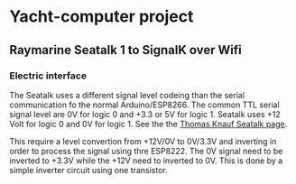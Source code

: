 # Yacht-computer project

## Raymarine Seatalk 1 to SignalK over Wifi

### Electric interface

The Seatalk uses a different signal level codeing than the serial
communication fo the normal Arduino/ESP8266. The common TTL serial
signal level are 0V for logic 0 and +3.3 or 5V for logic 1. Seatalk
uses +12 Volt for logic 0 and 0V for logic 1. See the the 
[Thomas Knauf Seatalk page](http://www.thomasknauf.de/rap/seatalk1.htm).

This require a level convertion from +12V/0V to 0V/3.3V and inverting
in order to process the signal using thre ESP8222. The 0V signal need
to be inverted to +3.3V while the +12V need to inverted to 0V. This is
done by a simple inverter circuit using one transistor.






